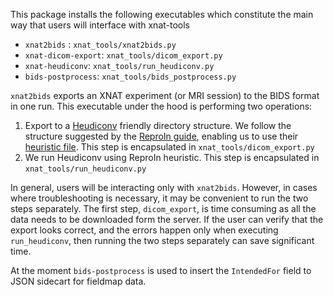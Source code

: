 This package installs the following executables which constitute the main way that users will interface with xnat-tools

* `xnat2bids` : `xnat_tools/xnat2bids.py`
* `xnat-dicom-export`: `xnat_tools/dicom_export.py`
* `xnat-heudiconv`: `xnat_tools/run_heudiconv.py`
* `bids-postprocess`: `xnat_tools/bids_postprocess.py`

`xnat2bids` exports an XNAT experiment (or MRI session) to the BIDS format in one run. This executable under the hood is performing two operations:

1. Export to a [Heudiconv](https://github.com/nipy/heudiconv) friendly directory structure. We follow the structure suggested by the [ReproIn guide](https://github.com/ReproNim/reproin), enabling us to use their [heuristic file](https://github.com/nipy/heudiconv/blob/master/heudiconv/heuristics/reproin.py). This step is encapsulated in `xnat_tools/dicom_export.py`
2. We run Heudiconv using ReproIn heuristic. This step is encapsulated in `xnat_tools/run_heudiconv.py`

In general, users will be interacting only with `xnat2bids`. However, in cases where troubleshooting is necessary, it may be convenient to run the two steps separately. The first step, `dicom_export`,  is time consuming as all the data needs to be downloaded form the server. If the user can verify that the export looks correct, and the errors happen only when executing `run_heudiconv`, then running the two steps separately can save significant time. 

At the moment `bids-postprocess` is used to insert the `IntendedFor` field to JSON sidecart for fieldmap data.